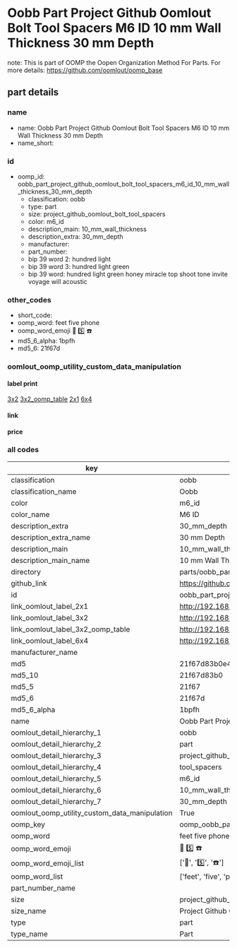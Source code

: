 # Oobb Part Project Github Oomlout Bolt Tool Spacers M6 ID 10 mm Wall Thickness 30 mm Depth  

note: This is part of OOMP the Oopen Organization Method For Parts. For more details: https://github.com/oomlout/oomp_base

##  part details
  







### name
* name: Oobb Part Project Github Oomlout Bolt Tool Spacers M6 ID 10 mm Wall Thickness 30 mm Depth
* name_short: 
### id
* oomp_id: oobb_part_project_github_oomlout_bolt_tool_spacers_m6_id_10_mm_wall_thickness_30_mm_depth
  * classification: oobb
  * type: part
  * size: project_github_oomlout_bolt_tool_spacers
  * color: m6_id
  * description_main: 10_mm_wall_thickness
  * description_extra: 30_mm_depth
  * manufacturer: 
  * part_number: 
  * bip 39 word 2: hundred light
  * bip 39 word 3: hundred light green
  * bip 39 word: hundred light green honey miracle top shoot tone invite voyage will acoustic

### other_codes
* short_code: 
* oomp_word: feet five phone
* oomp_word_emoji :feet: :five: :phone:
* md5_6_alpha: 1bpfh
* md5_6: 21f67d






### oomlout_oomp_utility_custom_data_manipulation
#### label print
[3x2](http://192.168.1.245:1112/?label=oomp%201bpfh)
[3x2_oomp_table](http://192.168.1.108:1112/?label=oomp%201bpfh)
[2x1](http://192.168.1.242:1112/?label=oomp%201bpfh)
[6x4](http://192.168.1.55:1112/?label=oomp%201bpfh)    

#### link

                              

#### price







### all codes 
| key | value |  
| --- | --- |  
| classification | oobb |  
| classification_name | Oobb |  
| color | m6_id |  
| color_name | M6 ID |  
| description_extra | 30_mm_depth |  
| description_extra_name | 30 mm Depth |  
| description_main | 10_mm_wall_thickness |  
| description_main_name | 10 mm Wall Thickness |  
| directory | parts/oobb_part_project_github_oomlout_bolt_tool_spacers_m6_id_10_mm_wall_thickness_30_mm_depth |  
| github_link | https://github.com/oomlout/oomlout_oomp_part_src/tree/main/parts/oobb_part_project_github_oomlout_bolt_tool_spacers_m6_id_10_mm_wall_thickness_30_mm_depth |  
| id | oobb_part_project_github_oomlout_bolt_tool_spacers_m6_id_10_mm_wall_thickness_30_mm_depth |  
| link_oomlout_label_2x1 | http://192.168.1.242:1112/?label=oomp%201bpfh |  
| link_oomlout_label_3x2 | http://192.168.1.245:1112/?label=oomp%201bpfh |  
| link_oomlout_label_3x2_oomp_table | http://192.168.1.108:1112/?label=oomp%201bpfh |  
| link_oomlout_label_6x4 | http://192.168.1.55:1112/?label=oomp%201bpfh |  
| manufacturer_name |  |  
| md5 | 21f67d83b0e458d393c6b6d2cca06379 |  
| md5_10 | 21f67d83b0 |  
| md5_5 | 21f67 |  
| md5_6 | 21f67d |  
| md5_6_alpha | 1bpfh |  
| name | Oobb Part Project Github Oomlout Bolt Tool Spacers M6 ID 10 mm Wall Thickness 30 mm Depth |  
| oomlout_detail_hierarchy_1 | oobb |  
| oomlout_detail_hierarchy_2 | part |  
| oomlout_detail_hierarchy_3 | project_github_bolt |  
| oomlout_detail_hierarchy_4 | tool_spacers |  
| oomlout_detail_hierarchy_5 | m6_id |  
| oomlout_detail_hierarchy_6 | 10_mm_wall_thickness |  
| oomlout_detail_hierarchy_7 | 30_mm_depth |  
| oomlout_oomp_utility_custom_data_manipulation | True |  
| oomp_key | oomp_oobb_part_project_github_oomlout_bolt_tool_spacers_m6_id_10_mm_wall_thickness_30_mm_depth |  
| oomp_word | feet five phone |  
| oomp_word_emoji | :feet: :five: :phone: |  
| oomp_word_emoji_list | [':feet:', ':five:', ':phone:'] |  
| oomp_word_list | ['feet', 'five', 'phone'] |  
| part_number_name |  |  
| size | project_github_oomlout_bolt_tool_spacers |  
| size_name | Project Github Oomlout Bolt Tool Spacers |  
| type | part |  
| type_name | Part |  
